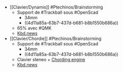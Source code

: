 - [[Clavier/Dynamis]] #Ptechinos/Brainstorming
	- Support de #Trackball sous #OpenScad
		- 34mm
		- ((4d11a85a-63b7-437d-b681-b8b1550b686a))
	- 65% avec #QMK
	- [Kbd.news](https://kbd.news/Dynamis-1931.html)
- [[Clavier/Chordie]] #Ptechinos/Brainstorming
	- Support de #Trackball sous #OpenScad
		- 34mm
		- ((4d11a85a-63b7-437d-b681-b8b1550b686a))
	- Clavier steneo + [Chording engine](https://github.com/DennyTom/qmk_firmware/tree/feature/buttery_engine_v2/users/dennytom/chording_engine)
	- [Kbd.news](https://kbd.news/Chordie-updated-1915.html)